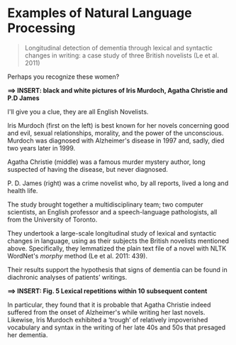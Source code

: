 # Examples of Natural Language Processing

> Longitudinal detection of dementia through lexical and syntactic changes in writing: a case study of three British novelists \(Le et al. 2011\)

Perhaps you recognize these women?

**==&gt; INSERT: black and white pictures of Iris Murdoch, Agatha Christie and P.D James**

I'll give you a clue, they are all English Novelists.

Iris Murdoch \(first on the left\) is best known for her novels concerning good and evil, sexual relationships, morality, and the power of the unconscious. Murdoch was diagnosed with Alzheimer's disease in 1997 and, sadly, died two years later in 1999.

Agatha Christie \(middle\) was a famous murder mystery author, long suspected of having the disease, but never diagnosed.

P. D. James \(right\) was a crime novelist who, by all reports, lived a long and health life.

The study brought together a multidisciplinary team; two computer scientists, an English professor and a speech-language pathologists, all from the University of Toronto.

They undertook a large-scale longitudinal study of lexical and syntactic changes in language, using as their subjects the British novelists mentioned above. Specifically, they lemmatized the plain text file of a novel with NLTK WordNet's _morphy_ method \(Le et al. 2011: 439\).

Their results support the hypothesis that signs of dementia can be found in diachronic analyses of patients’ writings.

**==&gt; INSERT: Fig. 5 Lexical repetitions within 10 subsequent content**

In particular, they found that it is probable that Agatha Christie indeed suffered from the onset of Alzheimer's while writing her last novels. Likewise, Iris Murdoch exhibited a ‘trough’ of relatively impoverished vocabulary and syntax in the writing of her late 40s and 50s that presaged her dementia.

